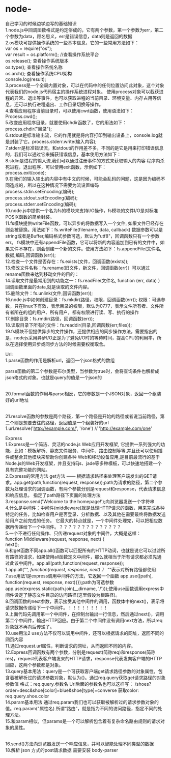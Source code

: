 # node-
自己学习的时候边学边写的基础知识
<br>1.node.js中回调函数格式是约定俗成的，它有两个参数，第一个参数为err，第二个参数为data，顾名思义，err是错误信息，data则是返回的数据
<br>2.os模块可提供操作系统的一些基本信息，它的一些常用方法如下：
<br>    var os = require("os");
<br>    var result = os.platform(); //查看操作系统平台
<br>    os.release(); 查看操作系统版本
<br>    os.type(); 查看操作系统名称
<br>    os.arch(); 查看操作系统CPU架构
<br>    console.log(result);
<br>3.process是一个全局内置对象，可以在代码中的任何位置访问此对象，这个对象代表我们的node.js代码宿主的操作系统进程对象。
        使用process对象可以截获进程的异常、退出等事件，也可以获取进程的当前目录、环境变量、内存占用等信息，还可以执行进程退出、工作目录切换等操作。
<br>4.查看应用程序当前目录时，可以使用cwd函数，使用语法如下：
<br>Process.cwd();
<br>5.改变应用程序目录，就要使用chdir函数了，它的用法如下：
<br>process.chdir("目录");
<br>6.stdout是标准输出流，它的作用就是将内容打印到输出设备上，console.log就是封装了它。process.stderr.write(输入内容);
<br>7.stderr是标准错误流，和stdout的作用差不多，不同的是它是用来打印错误信息的，我们可以通过它来捕获错误信息，基本使用方法如下：
<br>8.stdin是进程的输入流,我们可以通过注册事件的方式来获取输入的内容
程序内杀死进程，退出程序，可以使用exit函数，示例如下：
<br>process.exit(code);
<br>9.在我们的输入输出的内容中有中文的时候，可能会乱码的问题，这是因为编码不同造成的，所以在这种情况下需要为流设置编码
<br>process.stdin.setEncoding(编码);
<br>process.stdout.setEncoding(编码);
<br>process.stderr.setEncoding(编码);
<br>10.node.js中提供一个名为fs的模块来支持I/O操作，fs模块的文件I/O是对标准POSIX函数的简单封装。
<br>11.fs模块提供writeFile函数，可以异步的将数据写入一个文件, 如果文件已经存在则会被替换。用法如下：fs.writeFile(filename, data, callback)
数据参数可以是string或者是Buffer,编码格式参数可选，默认为"utf8"，回调函数只有一个参数err。
fs模块中还有appendFile函数，它可以将新的内容追加到已有的文件中，如果文件不存在，则会创建一个新的文件。使用方法如下：fs.appendFile(文件名,数据,编码,回调函数(err));
<br>12.检查一个文件是否存在：fs.exists(文件，回调函数(exists));
<br>13.修改文件名称：fs.rename(旧文件，新文件，回调函数(err)）可以通过rename函数来达到移动文件的目的：
<br>14.读取文件是最常用到的功能之一：fs.readFile(文件名, function (err, data) ）回调函数里面的data,就是读取的文件内容。
<br>15.删除文件：fs.unlink(文件,回调函数(err));
<br>16.node.js中如何创建目录：fs.mkdir(路径，权限，回调函数(err));
权限：可选参数，只在linux下有效，表示目录的权限，默认为0777，表示文件所有者、文件所有者所在的组的用户、所有用户，都有权限进行读、写、执行的操作
<br>17.删除目录：fs.rmdir(路径，回调函数(err));
<br>18.读取目录下所有的文件：fs.readdir(目录,回调函数(err,files));
<br>19.fs模块不但提供异步的文件操作，还提供相应的同步操作方法，需要指出的是，nodejs采用异步I/O正是为了避免I/O时的等待时间，提高CPU的利用率，所以在选择使用异步或同步方法的时候需要权衡取舍。

Url:
<br>1.parse函数的作用是解析url，返回一个json格式的数组

parse函数的第二个参数是布尔类型，当参数为true时，会将查询条件也解析成json格式的对象。也就是query的值是一个json的

<br>20.format函数的作用与parse相反，它的参数是一个JSON对象，返回一个组装好的url地址

<br>21.resolve函数的参数是两个路径，第一个路径是开始的路径或者说当前路径，第二个则是想要去往的路径，返回值是一个组装好的url
1.url.resolve('http://example.com/', '/one') // 'http://example.com/one'






Express
<br>1.Express是一个简洁、灵活的node.js Web应用开发框架, 它提供一系列强大的功能，比如：模板解析、静态文件服务、中间件、路由控制等等,并且还可以使用插件或整合其他模块来帮助你创建各种 Web和移动设备应用,是目前最流行的基于Node.js的Web开发框架，并且支持Ejs、jade等多种模板，可以快速地搭建一个具有完整功能的网站。
<br>2.Express的常用方法 get方法 —— 根据请求路径来处理客户端发出的GET请求。app.get(path,function(request, response));path为请求的路径，第二个参数为处理请求的回调函数，有两个参数分别是request和response，代表请求信息和响应信息。
指定了path路径下页面的处理方法
<br>3.response.send('Welcome to the homepage!');向浏览器发送一个字符串
<br>4.什么是中间件：中间件(middleware)就是处理HTTP请求的函数，用来完成各种特定的任务，比如检查用户是否登录、分析数据、以及其他在需要最终将数据发送给用户之前完成的任务。 它最大的特点就是，一个中间件处理完，可以把相应数据再传递给下一个中间件。？？？？？？？？？？？？？？
<br>5.一个不进行任何操作、只传递request对象的中间件，大概是这样：
<br>function Middleware(request, response, next) { 
<br>next();
<br>6.和get函数不同app.all()函数可以匹配所有的HTTP动词，也就是说它可以过滤所有路径的请求，如果使用all函数定义中间件，那么就相当于所有请求都必须先通过此该中间件。app.all(path,function(request, response));
<br>1.app.all("*", function(request, response, next) ）  “*“表示对所有路径都使用
<br>7.use用法1是express调用中间件的方法，它返回一个函数
app.use([path], function(request, response, next){});path为可选参数
app.use(express.static(path.join(__dirname, '/')));使用use函数调用express中间件设定了静态文件目录的访问路径(这里假设为根路径)。
<br>8.回调函数的next参数，表示接受其他中间件的调用，函数体中的next()，表示将请求数据传递给下一个中间件。！！！！！！！！！
<br>9.上面代码先调用第一个中间件，在控制台输出一行信息，然后通过next()，调用第二个中间件，输出HTTP回应。由于第二个中间件没有调用next方法，所以req对象就不再向后传递了。
<br>10.use用法2 use方法不仅可以调用中间件，还可以根据请求的网址，返回不同的网页内容
<br>11.通过request.url属性，判断请求的网址，从而返回不同的内容。
<br>12.Express回调函数有两个参数，分别是request(简称req)和response(简称res)，request代表客户端发来的HTTP请求，response代表发向客户端的HTTP回应，这两个参数都是对象。
<br>13.query基本用法：query是一个可获取客户端get请求路径参数的对象属性，包含着被解析过的请求参数对象，默认为{}。通过req.query获取get请求路径的对象参数值   格式：req.query.参数名
Url后面的参数名也可以这样写： /shoes?order=desc&shoe[color]=blue&shoe[type]=converse
获取color: req.query.shoe.color
<br>14.param基本用法  通过req.param我们也可以获取被解析过的请求参数对象的值。req.param("属性名)
所谓“路由”，就是指为不同的访问路径，指定不同的处理方法。
<br>15.和param相似，但params是一个可以解析包含着有复杂命名路由规则的请求对象的属性。

<br>16.send()方法向浏览器发送一个响应信息，并可以智能处理不同类型的数据
<br>18.解析 json 方式的post请求数据  需要安装 body-parser







